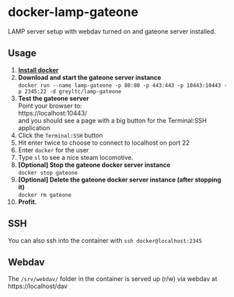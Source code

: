 # docker-lamp-gateone
LAMP server setup with webdav turned on and gateone server installed.

## Usage

1. [**Install docker**](https://docs.docker.com/installation/)
1. **Download and start the gateone server instance**  
`docker run --name lamp-gateone -p 80:80 -p 443:443 -p 10443:10443 -p 2345:22 -d greyltc/lamp-gateone`
1. **Test the gateone server**  
Point your browser to:  
https://localhost:10443/  
and you should see a page with a big button for the Terminal:SSH application  
1. Click the `Terminal:SSH` button
1. Hit enter twice to choose to connect to localhost on port 22
1. Enter `docker` for the user
1. Type `sl` to see a nice steam locomotive.
1. **[Optional] Stop the gateone docker server instance**  
`docker stop gateone`
1. **[Optional] Delete the gateone docker server instance (after stopping it)**  
`docker rm gateone`
1. **Profit.**

## SSH
You can also ssh into the container with `ssh docker@localhost:2345`

## Webdav
The `/srv/webdav/` folder in the container is served up (r/w) via webdav at https://localhost/dav

